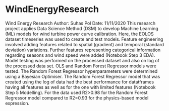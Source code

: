 # WindEnergyResearch
Wind Energy Research
Author: Suhas Pol
Date: 11/11/2020
This research project applies Data Science Method (DSM) to develop Machine Learning (ML) models for wind turbine power curve calibration. Here, the EOLOS dataset timeseries was used to create and test models. Feature engineering involved adding features related to spatial (gradient) and temporal (standard deviation) variations. Further features representing categorical information regarding seasons and wind speed were added (Notebook Step 3 EDA). Model testing was performed on the processed dataset and also on log of the processed data set. OLS and Random Forest Regressor models were tested. The Random Forest Regressor hyperparameters were determined using a Bayesian Optimiser.  The Random Forest Regressor model that was created using the log of data had the best performance for datatframes having all features as well as for the one with limited features (Notebook Step 5 Modelling). For the data used R2>0.98 for the Random Forest  Regressor model compared to R2=0.93 for the physics-based model expression. 

